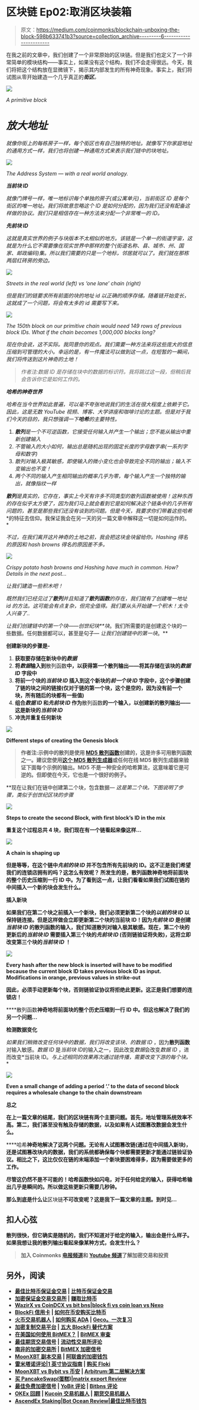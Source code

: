 # 区块链 Ep02:取消区块装箱

> 原文：<https://medium.com/coinmonks/blockchain-unboxing-the-block-598b633741b3?source=collection_archive---------6----------------------->

在我之前的文章中，我们创建了一个非常原始的区块链。但是我们也定义了一个非常简单的模块结构——事实上，如果没有这个结构，我们不会走得很远。今天，我们将把这个结构放在显微镜下，揭示其内部发生的所有神奇现象。事实上，我们将试图从零开始建造一个几乎真正的***街区**。*

*![](img/5681e575ed273ed2a7bcdbcab93dd1f2.png)*

*A primitive block*

# *放大地址*

*就像你街上的每栋房子一样，每个街区也有自己独特的地址。就像写下你家庭地址的通用方式一样，我们也将创建一种通用方式来表示我们链中的块地址。*

*![](img/c292994658a2843ac3f12e3f139136c8.png)*

*The Address System — with a real world analogy.*

***当前块 ID***

*就像门牌号一样，唯一地标识每个单独的房子(或公寓单元)，当前街区 ID 是每个街区的唯一地址。我们将故意忽略这个 ID 是如何分配的，因为我们还没有配备这样做的协议。我们只是相信存在一种方法来分配一个非常唯一的 ID。*

***先前块 ID***

*这就是真实世界的例子与块版本不太相似的地方。该链是一个单一的街道宇宙，这就是为什么它不需要像在现实世界中那样的整个(街道名称、县、城市、州、国家、邮政编码)集。所以我们需要的只是一个地标，邻居就可以了。我们就在那栋两层红砖房的旁边。*

*![](img/e4d95b59a48ab160d780241bbefb778d.png)*

*Streets in the real world (left) vs ‘one lane’ chain (right)*

*但是我们的链要求所有前面的块的地址 id 以正确的顺序存储。随着链开始变长，这就成了一个问题，将会有太多的 id 需要写下来。*

*![](img/4d31f1a1209305fa859b9a7f2cfbfb41.png)*

*The 150th block on our primitive chain would need 149 rows of previous block IDs. What if the chain becomes 1,000,000 blocks long?*

*现在你会说，这不实际。我同意你的观点。我们需要一种方法来将这些庞大的信息压缩到可管理的大小。幸运的是，有一件魔法可以做到这一点，在短暂的一瞬间，我们将传送到这片神奇的土地！*

> *作者注:数据 ID 是存储在块中的数据的标识符。我将跳过这一段，但稍后我会告诉你它是如何工作的。*

***哈希的神奇世界***

*哈希在当今世界如此普遍，可以毫不夸张地说我们的生活在很大程度上依赖于它。因此，这是无数 YouTube 视频、博客、大学讲座和咖啡讨论的主题。但是对于我们今天的目的，我只想强调一下**哈希**的主要特性。*

1.  ***散列**是一个不可逆函数，它接受任何输入并产生一个输出；您不能从输出中重新创建输入*
2.  *不管输入的大小如何，输出总是随机出现的固定长度的字母数字串(一系列字母和数字)*
3.  *散列对输入极其敏感，即使输入的微小变化也会导致完全不同的输出；输入不变输出也不变！*
4.  *两个不同的输入产生相同输出的概率几乎为零，每个输入产生一个独特的输出，就像指纹一样*

***散列**是真实的，它存在，事实上今天有许多不同类型的**散列函数**被使用！这种东西的存在似乎太方便了，因为我们马上就会看到它是如何解决这个链条中的几乎所有问题的，甚至是那些我们还没有谈到的问题。但是今天，我要求你们带着这些**哈希**的特征去信仰。我保证我会在另一天的另一篇文章中解释这一切是如何运作的。*

*不过，在我们离开这片神奇的土地之前，我会把这块金块留给你。Hashing 得名的原因和 hash browns 得名的原因差不多。*

*![](img/eab1f811f413fef3a9728e967109aff5.png)*

*Crispy potato hash browns and Hashing have much in common. How? Details in the next post…*

*让我们建造一些积木吧！*

*既然我们已经见过了**散列**并且知道了**散列函数**的存在，我们就有了创建唯一地址 id 的方法。这可能会有点复杂，但完全值得。我们要从头开始建一个积木！太令人兴奋了..*

*让我们创建链中的第一个块——创世纪块**块*。我们所需要的是创建这个块的一些数据。任何数据都可以，甚至是句子— *让我们创建链中的第一块*。**

**创建新块的步骤是-**

1.  **获取要存储在新块中的*数据***
2.  **将*数据*输入到**散列函数**中，以获得第一个散列输出——将其存储在该块的*数据 ID* 字段中**
3.  **将前一个块的*当前块 ID* 插入到这个新块的*前一个块 ID* 字段中，这个步骤创建了链的块之间的链接(仅对于链的第一个块，这个是空的，因为没有前一个块，所有随后的块都有一些值)**
4.  **组合*数据 ID* 和*先前块 ID* 作为**散列函数**的一个输入，以创建新的散列输出——这是新块的*当前块 ID***
5.  **冲洗并重复任何新块**

**![](img/70b1a4b77011304a800a9e502f6506be.png)**

**Different steps of creating the Genesis block**

> **作者注:示例中的散列是使用 [MD5 散列函数](https://en.wikipedia.org/wiki/MD5)创建的，这是许多可用散列函数之一。建议您使用[这个 MD5 散列生成器](https://www.md5hashgenerator.com/)或任何在线 MD5 散列生成器来验证下面每个示例的输出。MD5 不是一种安全的哈希算法，这意味着它是可逆的。但即使在今天，它也是一个很好的例子。**

**现在让我们在链中创建第二个块，包含数据— *这是第二个块。*下图说明了步骤，类似于创世纪区块的步骤**

**![](img/7f41ffc7ea8edc3d385e51444a612f56.png)**

**Steps to create the second Block, with first block’s ID in the mix**

**重复这个过程总共 4 块，我们现在有一个链看起来像这样…**

**![](img/a2cbfaaa4c60cb1e8ce7e73613afc10d.png)**

**A chain is shaping up**

**但是等等，在这个链中*先前的块 ID* 并不包含所有先前块的 ID。这不正是我们希望我们的连锁店拥有的吗？这怎么有效呢？
所发生的是，散列函数神奇地将前面块的整个历史压缩到一行 ID 中。为了看到这一点，让我们看看如果我们试图在链的中间插入一个新的块会发生什么。**

****插入新块****

**如果我们在第二个块之前插入一个新块，我们必须更新第二个块的*以前的块 ID* 以保持链连接。但是这样做会立即更新第二个块的当前块 ID！因为*先前块 ID* 是创建*当前块 ID* 的散列函数的输入，我们知道散列对输入极其敏感。现在，第二个块的更新后的*当前块 ID* 需要插入第三个块的*先前块 ID* (否则链验证将失败)，这将立即改变第三个块的*当前块 ID* ！**

**![](img/7806a66dbf507e17ef2110e7b35f2120.png)**

**Every hash after the new block is inserted will have to be modified because the current block ID takes previous block ID as input. Modifications in orange, previous values in strike-out**

**因此，必须手动更新每个块，否则链验证协议将拒绝此更新。这正是我们想要的连锁店！**

****散列函数**神奇地将前面块的整个历史压缩到一行 ID 中。但这也解决了我们的另一个问题…**

****检测数据变化****

**如果我们稍微改变任何块中的*数据*，我们将改变该块*、*的*数据 ID* ，因为**散列函数**对输入敏感。*数据 ID* 是*当前块 ID*的输入之一，因此改变*数据*会改变*数据 ID* ，进而改变*当前块 ID。*与上述相同的效果再次通过链传播，需要改变下游的每个块。**

**![](img/856cec01a47b6dc7d88be1460cbebe9e.png)**

**Even a small change of adding a period ‘.’ to the data of second block requires a wholesale change to the chain downstream**

****总之****

**在上一篇文章的结尾，我们的区块链有两个主要问题。首先，地址管理系统效率不高。第二，我们甚至没有触及存储的数据，以及如果有人试图篡改数据会发生什么。**

****哈希**神奇地解决了这两个问题。无论有人试图篡改链(通过在中间插入新块)，还是试图篡改块内的数据，我们的系统都确保每个块都需要更新才能通过链验证协议。相比之下，这比仅仅在链的末端添加一个新块要困难得多，因为需要做更多的工作。**

**尽管这仍然不是不可能的！**哈希函数**快如闪电，对于任何给定的输入，获得哈希输出几乎是瞬间的。所以做这些更新只需要几秒钟。**

**那么到底是什么让**区块链**不可改变呢？这是我下一篇文章的主题。到时见…**

## ****扣人心弦****

**散列很快，但它确实是随机的，我们不知道对于给定的输入，输出会是什么样子。如果我想让我的散列输出看起来像某种方式，会发生什么？**

> **加入 Coinmonks [电报频道](https://t.me/coincodecap)和 [Youtube 频道](https://www.youtube.com/c/coinmonks/videos)了解加密交易和投资**

## **另外，阅读**

*   **[最佳比特币保证金交易](/coinmonks/bitcoin-margin-trading-exchange-bcbfcbf7b8e3) | [比特币保证金交易](https://blog.coincodecap.com/bityard-margin-trading)**
*   **[加密保证金交易交易所](/coinmonks/crypto-margin-trading-exchanges-428b1f7ad108) | [赚取比特币](/coinmonks/earn-bitcoin-6e8bd3c592d9)**
*   **[WazirX vs CoinDCX vs bit bns](/coinmonks/wazirx-vs-coindcx-vs-bitbns-149f4f19a2f1)|[block fi vs coin loan vs Nexo](/coinmonks/blockfi-vs-coinloan-vs-nexo-cb624635230d)**
*   **[BlockFi 信用卡](https://blog.coincodecap.com/blockfi-credit-card) | [如何在币安购买比特币](https://blog.coincodecap.com/buy-bitcoin-binance)**
*   **[火币交易机器人](https://blog.coincodecap.com/huobi-trading-bot) | [如何购买 ADA](https://blog.coincodecap.com/buy-ada-cardano) | [Geco。一次复习](https://blog.coincodecap.com/geco-one-review)**
*   **[加密复制交易平台](/coinmonks/top-10-crypto-copy-trading-platforms-for-beginners-d0c37c7d698c) | [五大 BlockFi 替代方案](https://blog.coincodecap.com/blockfi-alternatives)**
*   **[在美国如何使用 BitMEX？](https://blog.coincodecap.com/use-bitmex-in-usa) | [BitMEX 审查](https://blog.coincodecap.com/bitmex-review)**
*   **[最佳期货交易信号](https://blog.coincodecap.com/futures-trading-signals) | [流动性交易所评论](https://blog.coincodecap.com/liquid-exchange-review)**
*   **[南非的加密交易所](https://blog.coincodecap.com/crypto-exchanges-in-south-africa) | [BitMEX 加密信号](https://blog.coincodecap.com/bitmex-crypto-signals)**
*   **[MoonXBT 副本交易](https://blog.coincodecap.com/moonxbt-copy-trading) | [阿联酋的加密钱包](https://blog.coincodecap.com/crypto-wallets-in-uae)**
*   **[雷米塔诺评论](https://blog.coincodecap.com/remitano-review)|[1 英寸协议指南](https://blog.coincodecap.com/1inch) | [购买 Floki](https://blog.coincodecap.com/buy-floki-inu-token)**
*   **[MoonXBT vs Bybit vs 币安](https://blog.coincodecap.com/bybit-binance-moonxbt) | [Arbitrum:第二层解决方案](https://blog.coincodecap.com/arbitrum)**
*   **[买 PancakeSwap(蛋糕)](https://blog.coincodecap.com/buy-pancakeswap)|[matrix export Review](https://blog.coincodecap.com/matrixport-review)**
*   **[最佳免费加密信号](https://blog.coincodecap.com/free-crypto-signals) | [YoBit 评论](/coinmonks/yobit-review-175464162c62) | [Bitbns 评论](/coinmonks/bitbns-review-38256a07e161)**
*   **[OKEx 回顾](/coinmonks/okex-review-6b369304110f) | [Kucoin 交易机器人](/coinmonks/kucoin-trading-bot-automate-your-trades-8cf0ca2138e0) | [期货交易机器人](/coinmonks/futures-trading-bots-5a282ccee3f5)**
*   **[AscendEx Staking](https://blog.coincodecap.com/ascendex-staking)|[Bot Ocean Review](https://blog.coincodecap.com/bot-ocean-review)|[最佳比特币钱包](https://blog.coincodecap.com/bitcoin-wallets-india)**